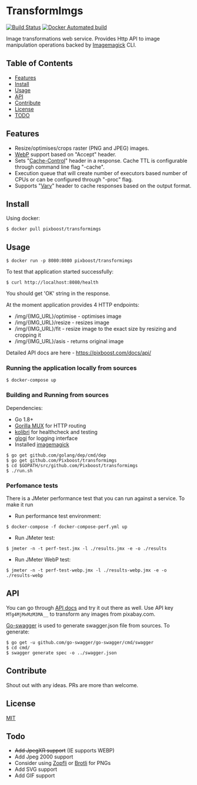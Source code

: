 # TransformImgs

[![Build Status](https://travis-ci.org/Pixboost/transformimgs.svg?branch=master)](https://travis-ci.org/Pixboost/transformimgs)
[![Docker Automated build](https://img.shields.io/docker/automated/jrottenberg/ffmpeg.svg)](https://hub.docker.com/r/pixboost/transformimgs/)

Image transformations web service. Provides Http API to image 
manipulation operations backed by [Imagemagick](http://imagemagick.org) CLI.

## Table of Contents

- [Features](#features)
- [Install](#install)
- [Usage](#usage)
- [API](#api)
- [Contribute](#contribute)
- [License](#license)
- [TODO](#todo)

## Features

* Resize/optimises/crops raster (PNG and JPEG) images.
* [WebP](https://developers.google.com/speed/webp/) support based on "Accept" header.
* Sets "[Cache-Control](www.w3.org/Protocols/rfc2616/rfc2616-sec14.html#sec14.9)" header in a response. 
    Cache TTL is configurable through command line flag "-cache".
* Execution queue that will create number of executors based number of CPUs or can be configured through "-proc" flag.
* Supports "[Vary](www.w3.org/Protocols/rfc2616/rfc2616-sec14.html#sec14.44)" header to cache responses based on the output format.

## Install

Using docker:

```
$ docker pull pixboost/transformimgs
```

## Usage

```
$ docker run -p 8080:8080 pixboost/transformimgs
```

To test that application started successfully:

`$ curl http://localhost:8080/health`

You should get 'OK' string in the response.

At the moment application provides 4 HTTP endpoints:

* /img/{IMG_URL}/optimise - optimises image
* /img/{IMG_URL}/resize - resizes image
* /img/{IMG_URL}/fit - resize image to the exact size by resizing and cropping it
* /img/{IMG_URL}/asis - returns original image

Detailed API docs are here - https://pixboost.com/docs/api/

### Running the application locally from sources

```
$ docker-compose up
```

### Building and Running from sources 

Dependencies:

* Go 1.8+
* [Gorilla MUX](https://github.com/gorilla/mux) for HTTP routing
* [kolibri](https://github.com/dooman87/kolibri) for healthcheck and testing
* [glogi](https://github.com/dooman87/glogi) for logging interface
* Installed [imagemagick](http://imagemagick.org)

```
$ go get github.com/golang/dep/cmd/dep
$ go get github.com/Pixboost/transformimgs
$ cd $GOPATH/src/github.com/Pixboost/transformimgs
$ ./run.sh 
```

### Perfomance tests

There is a JMeter performance test that you can run against a service. To make it run
* Run performance test environment:
```
$ docker-compose -f docker-compose-perf.yml up
```
* Run JMeter test:
```
$ jmeter -n -t perf-test.jmx -l ./results.jmx -e -o ./results
```

* Run JMeter WebP test:
```
$ jmeter -n -t perf-test-webp.jmx -l ./results-webp.jmx -e -o ./results-webp
```

## API

You can go through [API docs](https://pixboost.com/docs/api/index.html) and try it out there as well. Use 
API key `MTg4MjMxMzM3MA__` to transform any images from pixabay.com.

[Go-swagger](https://goswagger.io) is used to generate swagger.json file from sources. To generate:

```
$ go get -u github.com/go-swagger/go-swagger/cmd/swagger
$ cd cmd/
$ swagger generate spec -o ../swagger.json
```

## Contribute

Shout out with any ideas. PRs are more than welcome.

## License

[MIT](./LICENSE)

## Todo
* ~~Add JpegXR support~~ (IE supports WEBP)
* Add Jpeg 2000 support
* Consider using [Zopfli](https://github.com/google/zopfli) or [Brotli](https://en.wikipedia.org/wiki/Brotli) for PNGs
* Add SVG support
* Add GIF support
